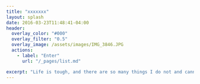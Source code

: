```yaml
---
title: "xxxxxxx"
layout: splash
date: 2016-03-23T11:48:41-04:00
header:
  overlay_color: "#000"
  overlay_filter: "0.5"
  overlay_image: /assets/images/IMG_3846.JPG
  actions:
    - label: "Enter"
      url: "/_pages/list.md"

excerpt: "Life is tough, and there are so many things I do not and cannot understand."
---
```


